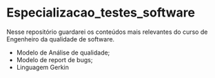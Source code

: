 # Especializacao_testes_software
Nesse repositório guardarei os conteúdos mais relevantes do curso de Engenheiro da qualidade de software.
* Modelo de Análise de qualidade;
* Modelo de report de bugs;
* Linguagem Gerkin


